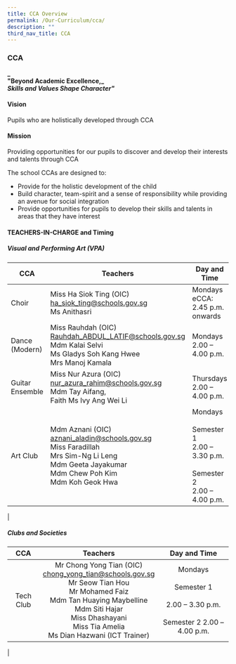 ```yaml
---
title: CCA Overview
permalink: /Our-Curriculum/cca/
description: ""
third_nav_title: CCA
---
```

### CCA

**_  
"Beyond Academic Excellence,_** <br>
**_Skills and Values Shape Character"_**

#### Vision
Pupils who are holistically developed through CCA

#### Mission
Providing opportunities for our pupils to discover and develop their interests and talents through CCA

The school CCAs are designed to:
* Provide for the holistic development of the child
* Build character, team-spirit and a sense of responsibility while providing an avenue for social integration
* Provide opportunities for pupils to develop their skills and talents in areas that they have interest

#### TEACHERS-IN-CHARGE and Timing

##### Visual and Performing Art (VPA)

| CCA | Teachers | Day and Time |
|---|---|---|
| Choir | Miss Ha Siok Ting (OIC)<br> [ha_siok_ting@schools.gov.sg](ha_siok_ting@schools.gov.sg) <br>Ms Anithasri   | Mondays eCCA:<br> 2.45 p.m. onwards   |
| Dance (Modern) | Miss Rauhdah (OIC)<br> [Rauhdah_ABDUL_LATIF@schools.gov.sg](Rauhdah_ABDUL_LATIF@schools.gov.sg)<br> Mdm Kalai Selvi<br> Ms Gladys Soh Kang Hwee<br> Mrs Manoj Kamala   | Mondays<br> 2.00 – 4.00 p.m.   |
| Guitar Ensemble | Miss Nur Azura (OIC)<br> [nur_azura_rahim@schools.gov.sg](nur_azura_rahim@schools.gov.sg)<br> Mdm Tay Aifang,<br> Faith Ms Ivy Ang Wei Li   | Thursdays<br> 2.00 – 4.00 p.m.   |
| Art Club | Mdm Aznani (OIC)<br> [aznani_aladin@schools.gov.sg](aznani_aladin@schools.gov.sg)<br> Miss Faradillah<br> Mrs Sim-Ng Li Leng <br>Mdm Geeta Jayakumar<br> Mdm Chew Poh Kim<br> Mdm Koh Geok Hwa   | Mondays<br><br> Semester 1<br> 2.00 – 3.30 p.m. <br><br>  Semester 2 <br>2.00 – 4.00 p.m. |
|

##### Clubs and Societies

| CCA | Teachers | Day and Time |
|:---:|:---:|:---:|
| Tech Club | Mr Chong Yong Tian (OIC)<br> [chong_yong_tian@schools.gov.sg](chong_yong_tian@schools.gov.sg) <br>Mr Seow Tian Hou<br> Mr Mohamed Faiz <br>Mdm Tan Huaying Maybelline <br>Mdm Siti Hajar<br> Miss Dhashayani   <br>Miss Tia Amelia <br>Ms Dian Hazwani (ICT Trainer)   | Mondays  <br><br> Semester 1<br><br> 2.00 – 3.30 p.m.<br><br>   Semester 2 2.00 – 4.00 p.m. |
|